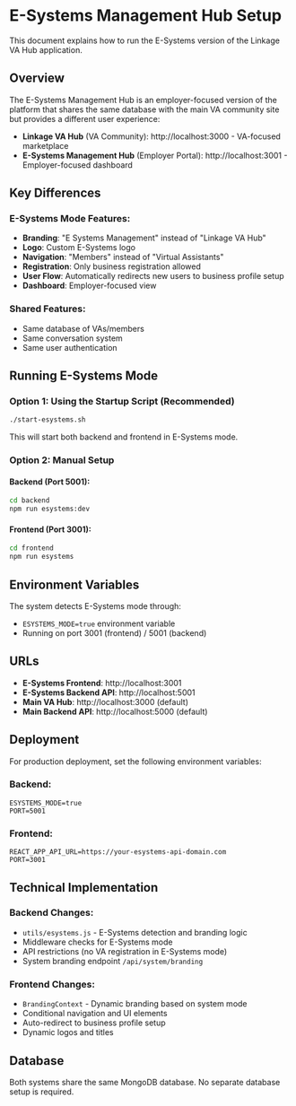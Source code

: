 # E-Systems Management Hub Setup

This document explains how to run the E-Systems version of the Linkage VA Hub application.

## Overview

The E-Systems Management Hub is an employer-focused version of the platform that shares the same database with the main VA community site but provides a different user experience:

- **Linkage VA Hub** (VA Community): http://localhost:3000 - VA-focused marketplace
- **E-Systems Management Hub** (Employer Portal): http://localhost:3001 - Employer-focused dashboard

## Key Differences

### E-Systems Mode Features:
- **Branding**: "E Systems Management" instead of "Linkage VA Hub"
- **Logo**: Custom E-Systems logo
- **Navigation**: "Members" instead of "Virtual Assistants"
- **Registration**: Only business registration allowed
- **User Flow**: Automatically redirects new users to business profile setup
- **Dashboard**: Employer-focused view

### Shared Features:
- Same database of VAs/members
- Same conversation system
- Same user authentication

## Running E-Systems Mode

### Option 1: Using the Startup Script (Recommended)

```bash
./start-esystems.sh
```

This will start both backend and frontend in E-Systems mode.

### Option 2: Manual Setup

#### Backend (Port 5001):
```bash
cd backend
npm run esystems:dev
```

#### Frontend (Port 3001):
```bash
cd frontend
npm run esystems
```

## Environment Variables

The system detects E-Systems mode through:
- `ESYSTEMS_MODE=true` environment variable
- Running on port 3001 (frontend) / 5001 (backend)

## URLs

- **E-Systems Frontend**: http://localhost:3001
- **E-Systems Backend API**: http://localhost:5001
- **Main VA Hub**: http://localhost:3000 (default)
- **Main Backend API**: http://localhost:5000 (default)

## Deployment

For production deployment, set the following environment variables:

### Backend:
```env
ESYSTEMS_MODE=true
PORT=5001
```

### Frontend:
```env
REACT_APP_API_URL=https://your-esystems-api-domain.com
PORT=3001
```

## Technical Implementation

### Backend Changes:
- `utils/esystems.js` - E-Systems detection and branding logic
- Middleware checks for E-Systems mode
- API restrictions (no VA registration in E-Systems mode)
- System branding endpoint `/api/system/branding`

### Frontend Changes:
- `BrandingContext` - Dynamic branding based on system mode
- Conditional navigation and UI elements
- Auto-redirect to business profile setup
- Dynamic logos and titles

## Database

Both systems share the same MongoDB database. No separate database setup is required.